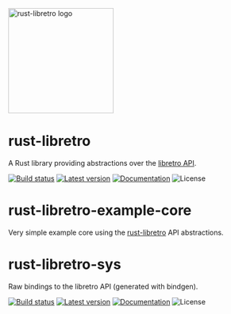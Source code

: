 <img src="https://raw.githubusercontent.com/max-m/rust-libretro/master/media/logo.svg" width="212px" height="212px" alt="rust-libretro logo" />

rust-libretro
=============

A Rust library providing abstractions over the [libretro API](/rust-libretro-sys).

[![Build status](https://img.shields.io/github/workflow/status/max-m/rust-libretro/CI/master)](https://github.com/max-m/rust-libretro/actions)
[![Latest version](https://img.shields.io/crates/v/rust-libretro.svg)](https://crates.io/crates/rust-libretro)
[![Documentation](https://docs.rs/rust-libretro/badge.svg)](https://docs.rs/rust-libretro)
![License](https://img.shields.io/crates/l/rust-libretro.svg)

rust-libretro-example-core
==========================

Very simple example core using the [rust-libretro](/rust-libretro) API abstractions.

rust-libretro-sys
=================

Raw bindings to the libretro API (generated with bindgen).

[![Build status](https://img.shields.io/github/workflow/status/max-m/rust-libretro/CI/master)](https://github.com/max-m/rust-libretro/actions)
[![Latest version](https://img.shields.io/crates/v/rust-libretro-sys.svg)](https://crates.io/crates/rust-libretro-sys)
[![Documentation](https://docs.rs/rust-libretro-sys/badge.svg)](https://docs.rs/rust-libretro-sys)
![License](https://img.shields.io/crates/l/rust-libretro-sys.svg)
